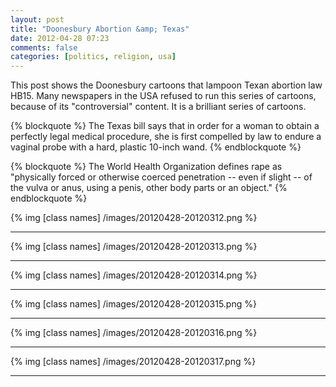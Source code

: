 ```yaml
---
layout: post
title: "Doonesbury Abortion &amp; Texas"
date: 2012-04-28 07:23
comments: false
categories: [politics, religion, usa]
---
```


This post shows the Doonesbury cartoons that lampoon Texan abortion law HB15. Many newspapers in the USA refused to run this series of cartoons, because of its "controversial" content. It is a brilliant series of cartoons. 

{% blockquote %}
The Texas bill says that in order for a woman to obtain a perfectly legal medical procedure, she is first compelled by law to endure a vaginal probe with a hard, plastic 10-inch wand.
{% endblockquote %}

<!--more-->

{% blockquote %}
The World Health Organization defines rape as "physically forced or otherwise coerced penetration -- even if slight -- of the vulva or anus, using a penis, other body parts or an object."
{% endblockquote %}

{% img [class names] /images/20120428-20120312.png %}

-----

{% img [class names] /images/20120428-20120313.png %}

-----

{% img [class names] /images/20120428-20120314.png %}

-----

{% img [class names] /images/20120428-20120315.png %}

-----

{% img [class names] /images/20120428-20120316.png %}

-----

{% img [class names] /images/20120428-20120317.png %}

-----
